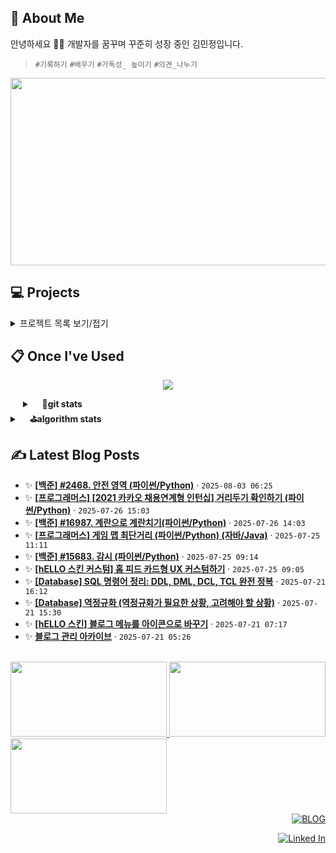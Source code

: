 ## 👋  About Me 

안녕하세요 🙌🏻 개발자를 꿈꾸며 꾸준히 성장 중인 김민정입니다.
> `#기록하기` `#배우기` `#가독성_ 높이기` `#의견_나누기`

<!--
```
💻 새로운 기술을 배우는 것을 즐기며, 이를 블로그와 깃허브에 기록으로 남기는 습관을 가지고 있습니다.
🔍 문제 해결 과정에서 함께 고민하고 토론하는 것을 좋아하며, 팀원들과의 협업을 중요하게 생각합니다.
📚 모르는 것은 부끄러워하지 않고 적극적으로 배우며, 작은 성과도 기록하고 공유하는 습관을 지향합니다.
✍️ 유지보수가 쉽고 가독성이 높은 코드를 작성하는 것을 목표로 하며, 코드의 명확성과 이해도를 중요하게 생각합니다.
```
-->
<!-- gitAnimal 농장 -->
<a href="https://www.gitanimals.org/en_US?utm_medium=image&utm_source=Mingguriguri&utm_content=farm">
<img
  src="https://render.gitanimals.org/farms/Mingguriguri"
  width="800"
  height="300"
/>
</a>


## 💻 Projects
<details>
  <summary>프로젝트 목록 보기/접기</summary>
  <br>
	
- **Golbang** (2024.03 ~ 진행 중):
  - 골프 모임 생성, 일정 공유, 게임 기록 관리 서비스.
  - Django 기반 백엔드 개발 및 JWT 인증 시스템
  - 모임, 통계 기능 구현
  - FCM 기반 푸시 알림 기능 구현
  - 이미지 최적화 기능 구현

- **TOUS** (ToUs; Tours) (2024.04 ~ 2024.06):
  - 여행 일정 관리 및 실시간 메신저 기능 제공.
  - Spring Boot를 활용한 REST API 및 실시간 채팅 개발.

- **Pang** (2023.04 ~ 2023.06):
  - AI 기반 마인드맵 메모 서비스.
  - Django 풀스택 개발 및 방사형 UI 구현.

- **iNES 연구실 웹사이트** (2023.06 ~ 2024.07):
  - 연구 성과 및 논문 정보 공유를 위한 웹페이지 구축.
  - Django, AWS EC2, Docker를 활용한 서버 배포 및 운영.
</details>


## 📋 Once I've Used
<!-- 스킬 아이콘 --> 
<p align="center">
  <a href="https://skillicons.dev">
    <img src="https://skillicons.dev/icons?i=py,django,java,spring,vscode,eclipse,aws,mysql,redis,sqlite,figma,notion,docker,git&perline=20">
  </a>
</p>
 
<!--([뱃지 커스텀 사이트 : https://shields.io/category/coverage](https://simpleicons.org/))-->
<!-- Contribution Graph --> 
<!-- [![Ashutosh's github activity graph](https://github-readme-activity-graph.vercel.app/graph?username=Mingguriguri&theme=merko&bg_color=ffffffff&color=0a0f0b&line=abd200&point=abd200&area=true&hide_border=true)](https://github.com/ashutosh00710/github-readme-activity-graph) -->

<!-- [![Ashutosh's github activity graph](https://github-readme-activity-graph.vercel.app/graph?username=mingguriguri&theme=merko&area=true)](https://github.com/ashutosh00710/github-readme-activity-graph) -->

<details align="left" style="margin-left:20px">
	<summary>&nbsp;&nbsp;&nbsp;&nbsp;<b>🌱git stats</b></summary><br>
	
![MinJeong's GitHub stats](https://github-readme-stats.vercel.app/api?username=Mingguriguri&show_icons=true&hide=contribs&theme=merko&bg_color=000000&count_private=true&line_height=24)
	
</details>

<details align="left">
	<summary>&nbsp;&nbsp;&nbsp;&nbsp;<b>⛳algorithm stats</b></summary><br>
	
[![Solved.ac
프로필](http://mazassumnida.wtf/api/v2/generate_badge?boj=merrong925)](https://solved.ac/merrong925)

<img src="https://leetcard.jacoblin.cool/minggu_123?theme=light&font=ABeeZee" width="420"> 
	
</details>


## ✍️ Latest Blog Posts

<!-- BLOG-POST-LIST:START -->
- ✨ **[[백준] #2468. 안전 영역 (파이썬/Python)](https://minsllogg.tistory.com/entry/%EB%B0%B1%EC%A4%80-2468-%EC%95%88%EC%A0%84-%EC%98%81%EC%97%AD-%ED%8C%8C%EC%9D%B4%EC%8D%ACPython)** · `2025-08-03 06:25`
- ✨ **[[프로그래머스] [2021 카카오 채용연계형 인턴십] 거리두기 확인하기 (파이썬/Python)](https://minsllogg.tistory.com/entry/%ED%94%84%EB%A1%9C%EA%B7%B8%EB%9E%98%EB%A8%B8%EC%8A%A4-2021-%EC%B9%B4%EC%B9%B4%EC%98%A4-%EC%B1%84%EC%9A%A9%EC%97%B0%EA%B3%84%ED%98%95-%EC%9D%B8%ED%84%B4%EC%8B%AD-%EA%B1%B0%EB%A6%AC%EB%91%90%EA%B8%B0-%ED%99%95%EC%9D%B8%ED%95%98%EA%B8%B0-%ED%8C%8C%EC%9D%B4%EC%8D%ACPython)** · `2025-07-26 15:03`
- ✨ **[[백준] #16987. 계란으로 계란치기(파이썬/Python)](https://minsllogg.tistory.com/entry/%EB%B0%B1%EC%A4%80-16987-%EA%B3%84%EB%9E%80%EC%9C%BC%EB%A1%9C-%EA%B3%84%EB%9E%80%EC%B9%98%EA%B8%B0%ED%8C%8C%EC%9D%B4%EC%8D%ACPython)** · `2025-07-26 14:03`
- ✨ **[[프로그래머스] 게임 맵 최단거리 (파이썬/Python) (자바/Java)](https://minsllogg.tistory.com/entry/%ED%94%84%EB%A1%9C%EA%B7%B8%EB%9E%98%EB%A8%B8%EC%8A%A4-%EA%B2%8C%EC%9E%84-%EB%A7%B5-%EC%B5%9C%EB%8B%A8%EA%B1%B0%EB%A6%AC-%ED%8C%8C%EC%9D%B4%EC%8D%ACPython-%EC%9E%90%EB%B0%94Java)** · `2025-07-25 11:11`
- ✨ **[[백준] #15683. 감시 (파이썬/Python)](https://minsllogg.tistory.com/entry/%EB%B0%B1%EC%A4%80-15683-%EA%B0%90%EC%8B%9C-%ED%8C%8C%EC%9D%B4%EC%8D%ACPython)** · `2025-07-25 09:14`
- ✨ **[[hELLO 스킨 커스텀]  홈 피드 카드형 UX 커스텀하기](https://minsllogg.tistory.com/entry/hELLO-%EC%8A%A4%ED%82%A8-%EC%BB%A4%EC%8A%A4%ED%85%80-%ED%99%88-%ED%94%BC%EB%93%9C-%EC%B9%B4%EB%93%9C%ED%98%95-UX-%EC%BB%A4%EC%8A%A4%ED%85%80%ED%95%98%EA%B8%B0)** · `2025-07-25 09:05`
- ✨ **[[Database] SQL 명령어 정리: DDL, DML, DCL, TCL 완전 정복](https://minsllogg.tistory.com/entry/Database-SQL-%EB%AA%85%EB%A0%B9%EC%96%B4-%EC%A0%95%EB%A6%AC-DDL-DML-DCL-TCL-%EC%99%84%EC%A0%84-%EC%A0%95%EB%B3%B5)** · `2025-07-21 16:12`
- ✨ **[[Database] 역정규화 (역정규화가 필요한 상황, 고려해야 할 상황)](https://minsllogg.tistory.com/entry/Database-%EC%97%AD%EC%A0%95%EA%B7%9C%ED%99%94-%EC%97%AD%EC%A0%95%EA%B7%9C%ED%99%94%EA%B0%80-%ED%95%84%EC%9A%94%ED%95%9C-%EC%83%81%ED%99%A9-%EA%B3%A0%EB%A0%A4%ED%95%B4%EC%95%BC-%ED%95%A0-%EC%83%81%ED%99%A9)** · `2025-07-21 15:30`
- ✨ **[[hELLO 스킨] 블로그 메뉴를 아이콘으로 바꾸기](https://minsllogg.tistory.com/entry/%EB%B8%94%EB%A1%9C%EA%B7%B8-%EB%A9%94%EB%89%B4%EB%A5%BC-%EC%95%84%EC%9D%B4%EC%BD%98%EC%9C%BC%EB%A1%9C-%EB%B0%94%EA%BE%B8%EA%B8%B0)** · `2025-07-21 07:17`
- ✨ **[블로그 관리 아카이브](https://minsllogg.tistory.com/entry/%EB%B8%94%EB%A1%9C%EA%B7%B8-%EA%BE%B8%EB%AF%B8%EA%B8%B0-%EC%95%84%EC%B9%B4%EC%9D%B4%EB%B8%8C)** · `2025-07-21 05:26`
<!-- BLOG-POST-LIST:END -->


<!-- gitAnimal 펫 -->

<br>
<a href="https://www.gitanimals.org/en_US?utm_medium=image&utm_source=Mingguriguri&utm_content=line">
  <img
    src="https://render.gitanimals.org/lines/Mingguriguri?pet-id=671288581224146498"
    width="250"
    height="120"
  />
</a>
  
<a href="https://www.gitanimals.org/en_US?utm_medium=image&utm_source=Mingguriguri&utm_content=line">
  <img
    src="https://render.gitanimals.org/lines/Mingguriguri?pet-id=696657084644843102"
    width="250"
    height="120"
  />
</a>


<a href="https://www.gitanimals.org/en_US?utm_medium=image&utm_source=Mingguriguri&utm_content=line">
  <img
    src="https://render.gitanimals.org/lines/Mingguriguri?pet-id=671287225683807395"
    width="250"
    height="120"
  />
</a>

<!-- 뱃지 사이트 : https://badgesgenerator.com/ -->
<div align=right>
<a href="https://minsllogg.tistory.com/"><img src="https://img.shields.io/badge/BLOG-click!-White?labelColor=CDC1FF&style=social&logo=Notion&logoColor=black&link=https://minjeong.oopy.io/" alt="BLOG" /></a>

<a href="https://www.linkedin.com/in/%EB%AF%BC%EC%A0%95-%EA%B9%80-11b157299/"><img src="https://img.shields.io/badge/Linked%20In-click!-White?labelColor=CDC1FF&style=social&logo=LinkedIn&logoColor=blue&link=https://www.linkedin.com/in/%EB%AF%BC%EC%A0%95-%EA%B9%80-11b157299/" alt="Linked In" /></a>
 </div>

